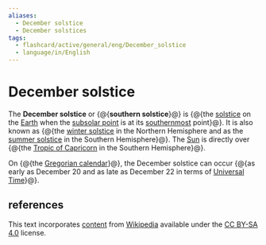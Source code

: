 ```yaml
---
aliases:
  - December solstice
  - December solstices
tags:
  - flashcard/active/general/eng/December_solstice
  - language/in/English
---
```


# December solstice

The __December solstice__ or {@{__southern solstice__}@} is {@{the [solstice](solstice.md) on the [Earth](Earth.md) when the [subsolar point](subsolar%20point.md) is at its [southernmost](south.md) point}@}. It is also known as {@{the [winter solstice](winter%20solstice.md) in the Northern Hemisphere and as the [summer solstice](summer%20solstice.md) in the Southern Hemisphere}@}. The [Sun](Sun.md) is directly over {@{the [Tropic of Capricorn](Tropic%20of%20Capricorn.md) in the Southern Hemisphere}@}. <!--SR:!2025-06-12,263,330!2027-04-17,773,330!2025-07-01,278,330!2025-04-19,185,270-->

On {@{the [Gregorian calendar](Gregorian%20calendar.md)}@}, the December solstice can occur {@{as early as December 20 and as late as December 22 in terms of [Universal Time](Universal%20Time.md)}@}. <!--SR:!2025-04-08,197,310!2026-07-12,505,310-->

## references

This text incorporates [content](https://en.wikipedia.org/wiki/December_solstice) from [Wikipedia](Wikipedia.md) available under the [CC BY-SA 4.0](https://creativecommons.org/licenses/by-sa/4.0/) license.
